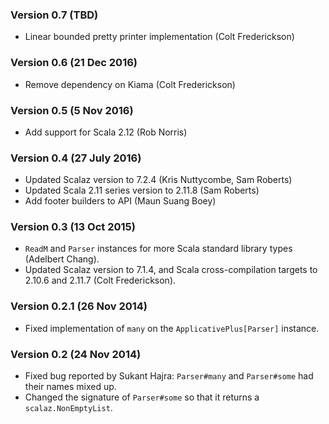 ### Version 0.7 (TBD)
* Linear bounded pretty printer implementation (Colt Frederickson)

### Version 0.6 (21 Dec 2016)
* Remove dependency on Kiama (Colt Frederickson)

### Version 0.5 (5 Nov 2016)
* Add support for Scala 2.12 (Rob Norris)

### Version 0.4 (27 July 2016)

* Updated Scalaz version to 7.2.4 (Kris Nuttycombe, Sam Roberts)
* Updated Scala 2.11 series version to 2.11.8 (Sam Roberts)
* Add footer builders to API (Maun Suang Boey)

### Version 0.3 (13 Oct 2015)

* `ReadM` and `Parser` instances for more Scala standard library types (Adelbert Chang).
* Updated Scalaz version to 7.1.4, and Scala cross-compilation targets to 2.10.6 and 2.11.7 (Colt Frederickson).

### Version 0.2.1 (26 Nov 2014)

* Fixed implementation of `many` on the `ApplicativePlus[Parser]` instance.

### Version 0.2 (24 Nov 2014)

* Fixed bug reported by Sukant Hajra: `Parser#many` and `Parser#some` had their names
  mixed up.
* Changed the signature of `Parser#some` so that it returns a `scalaz.NonEmptyList`.
